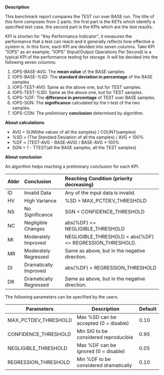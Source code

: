 **Description**

This benchmark report compares the TEST run over BASE run. The title of this form composes from 2 parts. the first part is the KEYs which identify a specified test case, the second part is the KPIs which are the test results.

KPI is shorten for "Key Performance Indicator", it measures the performance that a test can reach and it generally reflects how effective a system is. In this form, each KPI are devided into seven columns. Take KPI "IOPS" as an example, "IOPS" (Input/Output Operations Per Second) is a typical KPI of the performance testing for storage. It will be devided into the following seven columns:
1. IOPS-BASE-AVG: The **mean value** of the BASE samples
4. IOPS-BASE-%SD: The **standard deviation in percentage** of the BASE samples
5. IOPS-TEST-AVG: Same as the above one, but for TEST samples.
6. IOPS-TEST-%SD: Same as the above one, but for TEST samples.
7. IOPS-%DF: The **differance in percentage** of TEST over BASE samples.
8. IOPS-SGN: The **significance** calculated by the t-test of the two samples.
9. IOPS-CON: The preliminary **conclusion** determined by algorithm.

**About calculations**

- AVG = SUM(the values of all the samples) / COUNT(samples)
- %SD = (The Standard Deviation of all the samples) / AVG * 100%
- %DF = (TEST-AVG - BASE-AVG) / BASE-AVG * 100%
- SGN = 1 - TTEST(all the BASE samples, all the TEST samples)

**About conclusion**

An algorithm helps reaching a preliminary conclusion for each KPI.

| Abbr | Conclusion             | Reaching Condition (priority decreasing)                 |
| :--- | :--------------------- | :------------------------------------------------------- |
| ID   | Invalid Data           | Any of the input data is invalid.                        |
| HV   | High Variance          | %SD > MAX_PCTDEV_THRESHOLD                               |
| NS   | No Significance        | SGN < CONFIDENCE_THRESHOLD                               |
| NC   | Negligible Changes     | abs(%DF) <= NEGLIGIBLE_THRESHOLD                         |
| MI   | Moderately Improved    | NEGLIGIBLE_THRESHOLD < abs(%DF) <= REGRESSION_THRESHOLD. |
| MR   | Moderately Regressed   | Same as above, but in the negative direction.            |
| DI   | Dramatically Improved  | abs(%DF) > REGRESSION_THRESHOLD                          |
| DR   | Dramatically Regressed | Same as above, but in the negative direction.            |

The following parameters can be specified by the users.

| Parameters           | Description                           | Default |
| -------------------- | ------------------------------------- | :------ |
| MAX_PCTDEV_THRESHOLD | Max %SD can be accepted (0 = disable) | 0.10    |
| CONFIDENCE_THRESHOLD | Min SIG to be considered reproducible | 0.95    |
| NEGLIGIBLE_THRESHOLD | Max %DF can be ignored (0 = disable)  | 0.05    |
| REGRESSION_THRESHOLD | Min %DF to be considered dramatically | 0.10    |
